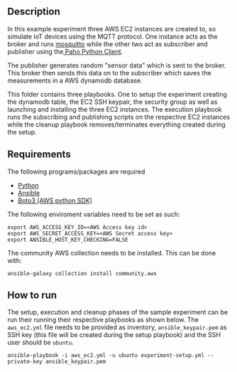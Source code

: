 ## Description
In this example experiment three AWS EC2 instances are created to, so simulate IoT devices using the MQTT protocol. One instance acts as the broker and runs [mosquitto](https://mosquitto.org/) while the other two act as subscriber and publisher using the[ Paho Python Client](https://www.eclipse.org/paho/clients/python/).

The publisher generates random "sensor data" which is sent to the broker. This broker then sends this data on to the subscriber which saves the measurements in a AWS dynamodb database.

This folder contains three playbooks. One to setup the experiment creating the dynamodb table, the EC2 SSH keypair, the security group as well as launching and installing the three EC2 instances. The execution playbook runs the subscribing and publishing scripts on the respective EC2 instances while the cleanup playbook removes/terminates everything created during the setup.

## Requirements
The following programs/packages are required
- [Python](https://www.python.org/)
- [Ansible](https://www.ansible.com/)
- [Boto3 (AWS python SDK)](https://boto3.amazonaws.com/v1/documentation/api/latest/index.html)

The following enviroment variables need to be set as such:
```
export AWS_ACCESS_KEY_ID=<AWS Access key id>
export AWS_SECRET_ACCESS_KEY=<AWS Secret access key>
export ANSIBLE_HOST_KEY_CHECKING=FALSE
```

The community AWS collection needs to be installed. This can be done with:
```
ansible-galaxy collection install community.aws
```
## How to run
The setup, execution and cleanup phases of the sample experiment can be run their running their respective playbooks as shown below. The `aws_ec2.yml` file needs to be provided as inventory, `ansible_keypair.pem` as SSH key (this file will be created during the setup playbook) and the SSH user should be `ubuntu`.
```
ansible-playbook -i aws_ec2.yml -u ubuntu experiment-setup.yml --private-key ansible_keypair.pem
```
